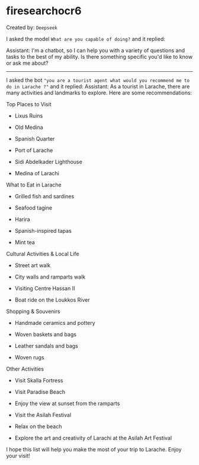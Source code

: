 # firesearchocr6

Created by: `Deepseek`

I asked the model `What are you capable of doing?` and it replied:

Assistant:  I'm a chatbot, so I can help you with a variety of questions and tasks to the best of my ability. Is there something specific you'd like to know or ask me about?


___
I asked the bot `"you are a tourist agent what would you recommend me to do in Larache ?"`
and it replied:
Assistant:  As a tourist in Larache, there are many activities and landmarks to explore. Here are some recommendations:

Top Places to Visit

* Lixus Ruins

* Old Medina

* Spanish Quarter

* Port of Larache

* Sidi Abdelkader Lighthouse

* Medina of Larachi

What to Eat in Larache

* Grilled fish and sardines

* Seafood tagine

* Harira

* Spanish-inspired tapas

* Mint tea

Cultural Activities & Local Life

* Street art walk

* City walls and ramparts walk

* Visiting Centre Hassan II

* Boat ride on the Loukkos River

Shopping & Souvenirs

* Handmade ceramics and pottery

* Woven baskets and bags

* Leather sandals and bags

* Woven rugs

Other Activities

* Visit Skalla Fortress

* Visit Paradise Beach

* Enjoy the view at sunset from the ramparts

* Visit the Asilah Festival

* Relax on the beach

* Explore the art and creativity of Larachi at the Asilah Art Festival

I hope this list will help you make the most of your trip to Larache. Enjoy your visit!